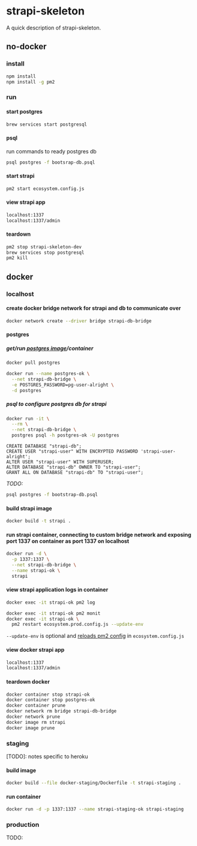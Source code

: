 # strapi-skeleton

A quick description of strapi-skeleton.

## no-docker

### install

```bash
npm install
npm install -g pm2
```

### run

#### start postgres

```bash
brew services start postgresql
```

#### psql

run commands to ready postgres db

```bash
psql postgres -f bootsrap-db.psql
```

#### start strapi

```bash
pm2 start ecosystem.config.js
```

#### view strapi app

```bash
localhost:1337
localhost:1337/admin
```

#### teardown

```bash
pm2 stop strapi-skeleton-dev
brew services stop postgresql
pm2 kill
```

## docker

### localhost

#### create docker bridge network for strapi and db to communicate over

```bash
docker network create --driver bridge strapi-db-bridge
```

#### postgres

##### get/run [postgres image](https://hub.docker.com/_/postgres/)/container

```bash
docker pull postgres
```

```bash
docker run --name postgres-ok \
  --net strapi-db-bridge \
  -e POSTGRES_PASSWORD=pg-user-alright \
  -d postgres

```

##### psql to configure postgres db for strapi

```bash
docker run -it \
  --rm \
  --net strapi-db-bridge \
  postgres psql -h postgres-ok -U postgres
```

```psql
CREATE DATABASE "strapi-db";
CREATE USER "strapi-user" WITH ENCRYPTED PASSWORD 'strapi-user-alright';
ALTER USER "strapi-user" WITH SUPERUSER;
ALTER DATABASE "strapi-db" OWNER TO "strapi-user";
GRANT ALL ON DATABASE "strapi-db" TO "strapi-user";
```

*TODO:*

```bash
psql postgres -f bootstrap-db.psql
```

#### build strapi image

```bash
docker build -t strapi .
```

#### run strapi container, connecting to custom bridge network and exposing port 1337 on container as port 1337 on localhost

```bash
docker run -d \
  -p 1337:1337 \
  --net strapi-db-bridge \
  --name strapi-ok \
  strapi
```

#### view strapi application logs in container

```bash
docker exec -it strapi-ok pm2 log
```

```bash
docker exec -it strapi-ok pm2 monit
docker exec -it strapi-ok \
  pm2 restart ecosystem.prod.config.js --update-env
```

`--update-env` is optional and [reloads pm2 config](https://pm2.io/doc/en/runtime/guide/ecosystem-file/#updating-the-environment) in `ecosystem.config.js`

#### view docker strapi app

```bash
localhost:1337
localhost:1337/admin
```

#### teardown docker

```bash
docker container stop strapi-ok
docker container stop postgres-ok
docker container prune
docker network rm bridge strapi-db-bridge
docker network prune
docker image rm strapi
docker image prune
```

### staging

[TODO]: notes specific to heroku

#### build image

```bash
docker build --file docker-staging/Dockerfile -t strapi-staging .
```

#### run container

```bash
docker run -d -p 1337:1337 --name strapi-staging-ok strapi-staging
```

### production

TODO:

<!-- ## misc
standalone, does not run because can't link up to db:
```bash
docker run -p 80:1337 strapi-skeleton
```
```bash
docker exec -it some-strapi pm2 log
docker exec -it some-strapi pm2 ls
docker exec -it some-strapi pm2 monit
```
-->
